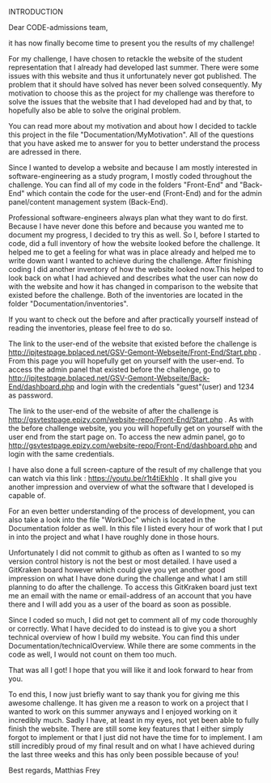 INTRODUCTION

Dear CODE-admissions team,

it has now finally become time to present you the results of my challenge!

For my challenge, I have chosen to retackle the website of the student representation that I already had developed last summer.
There were some issues with this website and thus it unfortunately never got published.
The problem that it should have solved has never been solved consequently.
My motivation to choose this as the project for my challenge was therefore to solve the issues that the website that I had developed had
and by that, to hopefully also be able to solve the original problem.

You can read more about my motivation and about how I decided to tackle this project in the file "Documentation/MyMotivation".
All of the questions that you have asked me to answer for you to better understand the process are adressed in there.

Since I wanted to develop a website and because I am mostly interested in software-engineering as a study program,
I mostly coded throughout the challenge.
You can find all of my code in the folders "Front-End" and "Back-End" which contain the code for the user-end (Front-End) and for the admin panel/content management system (Back-End).

Professional software-engineers always plan what they want to do first.
Because I have never done this before and because you wanted me to document my progress, I decided to try this as well. So I, before I started to code, did a full inventory of how the website looked before the challenge. It helped me to get a feeling for what was in place already and helped me to write down want I wanted to achieve during the challenge. After finishing coding I did another inventory of how the website looked now.This helped to look back on what I had achieved and describes what the user can now do with the website and how it has changed in comparison to the website that existed before the challenge.
Both of the inventories are located in the folder "Documentation/inventories".

If you want to check out the before and after practically yourself instead of reading the inventories, please feel free to do so.

The link to the user-end of the website that existed before the challenge is http://ipjtestpage.bplaced.net/GSV-Gemont-Webseite/Front-End/Start.php . From this page you will hopefully get on yourself with the user-end. To access the admin panel that existed before the challenge, go to http://ipjtestpage.bplaced.net/GSV-Gemont-Webseite/Back-End/dashboard.php and login with the credentials "guest"(user) and 1234 as password.

The link to the user-end of the website of after the challenge is http://gsvtestpage.epizy.com/website-repo/Front-End/Start.php . As with the before challenge website, you you will hopefully get on yourself with the user end from the start page  on. To access the new admin panel, go to http://gsvtestpage.epizy.com/website-repo/Front-End/dashboard.php and login with the same credentials.

I have also done a full screen-capture of the result of my challenge that you can watch via this link : https://youtu.be/r1t4tiEkhlo .
It shall give you another impression and overview of what the software that I developed is capable of.


For an even better understanding of the process of development, you can also take a look into the file "WorkDoc" which is located in the Documentation folder as well.
In this file I listed every hour of work that I put in into the project and what I have roughly done in those hours.

Unfortunately I did not commit to github as often as I wanted to so my version control history is not the best or most detailed.
I have used a GitKraken board however which could give you yet another good impression on what I have done during the challenge and what I am still planning to do after the challenge.
To access this GitKraken board just text me an email with the name or email-address of an account that you have there and I will add you as a user of the board as soon as possible.

Since I coded so much, I did not get to comment all of my code thoroughly or correctly.
What I have decided to do instead is to give you a short technical overview of how I build my website. You can find this under Documentation/technicalOverview.
While there are some comments in the code as well, I would not count on them too much.

That was all I got! I hope that you will like it and look forward to hear from you.

To end this, I now just briefly want to say thank you for giving me this awesome challenge.
It has given me a reason to work on a project that I wanted to work on this summer anyways and I enjoyed working on it incredibly much.
Sadly I have, at least in my eyes, not yet been able to fully finish the website. There are still some key features that I either simply forgot to implement or that I just did not have the time for to implement. I am still incredibly proud of my final result and on what I have achieved during the last three weeks and this has only been possible because of you!

Best regards,
Matthias Frey
